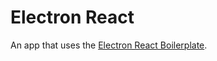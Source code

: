 # Electron React

An app that uses the [Electron React Boilerplate](https://github.com/electron-react-boilerplate).
